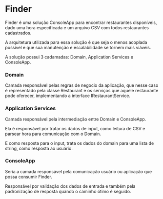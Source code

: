 # Finder
Finder é uma solução ConsoleApp para encontrar restaurantes disponíveis, dado uma hora especificada e um arquivo CSV com todos restaurantes cadastrados.

A arquitetura utilizada para essa solução é que seja o menos acoplada possível e que sua manutenção e escalabilidade se tornem mais viáveis.

A solução possui 3 cadamadas: Domain, Application Services e ConsoleApp.

### Domain
Camada responsável pelas regras de negocio da aplicação, que nesse caso é representado pela classe Restaurant e os serviços que aquele restaurante pode oferecer, implementando a interface IRestaurantService.

### Application Services
Camada responsável pela intermediação entre Domain e ConsoleApp.

Ela é responsável por tratar os dados de input, como leitura de CSV e parsear hora para comunicação com o Domain.

E como resposta para o input, trata os dados do domain para uma lista de string, como resposta ao usuário.

### ConsoleApp
Seria a camada responsável pela comunicação usuário ou aplicação que possa consumir Finder.

Responsável por validação dos dados de entrada e também pela padronização de resposta quando o caminho ótimo é seguido.
